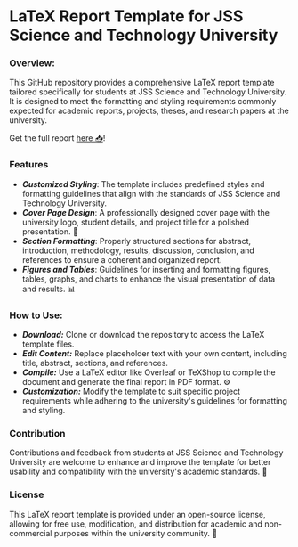 # LaTeX Report Template for JSS Science and Technology University

### Overview:

This GitHub repository provides a comprehensive LaTeX report template tailored specifically for students at JSS Science and Technology University. It is designed to meet the formatting and styling requirements commonly expected for academic reports, projects, theses, and research papers at the university.

 Get the full report [here 📥](Latex_report.pdf)!


### Features
- ***Customized Styling***: The template includes predefined styles and formatting guidelines that align with the standards of JSS Science and Technology University.
- ***Cover Page Design***: A professionally designed cover page with the university logo, student details, and project title for a polished presentation. 🎨
- ***Section Formatting***: Properly structured sections for abstract, introduction, methodology, results, discussion, conclusion, and references to ensure a coherent and organized report.
- ***Figures and Tables***: Guidelines for inserting and formatting figures, tables, graphs, and charts to enhance the visual presentation of data and results. 📊

### How to Use:

- ***Download:*** Clone or download the repository to access the LaTeX template files.
- ***Edit Content:*** Replace placeholder text with your own content, including title, abstract, sections, and references.
- ***Compile:*** Use a LaTeX editor like Overleaf or TeXShop to compile the document and generate the final report in PDF format. ⚙️
- ***Customization:*** Modify the template to suit specific project requirements while adhering to the university's guidelines for formatting and styling.

### Contribution
Contributions and feedback from students at JSS Science and Technology University are welcome to enhance and improve the template for better usability and compatibility with the university's academic standards. 🤝

### License
This LaTeX report template is provided under an open-source license, allowing for free use, modification, and distribution for academic and non-commercial purposes within the university community. 📄

